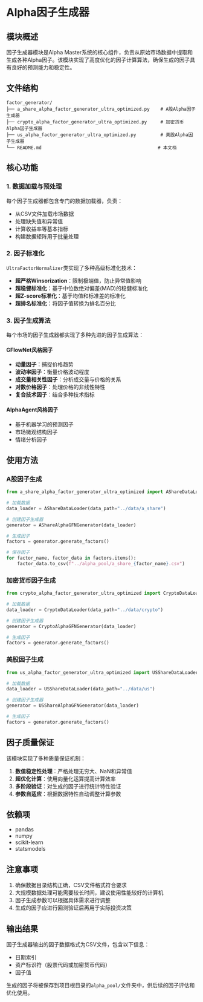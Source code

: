 # Alpha因子生成器

## 模块概述

因子生成器模块是Alpha Master系统的核心组件，负责从原始市场数据中提取和生成各种Alpha因子。该模块实现了高度优化的因子计算算法，确保生成的因子具有良好的预测能力和稳定性。

## 文件结构

```
factor_generator/
├── a_share_alpha_factor_generator_ultra_optimized.py    # A股Alpha因子生成器
├── crypto_alpha_factor_generator_ultra_optimized.py     # 加密货币Alpha因子生成器
├── us_alpha_factor_generator_ultra_optimized.py         # 美股Alpha因子生成器
└── README.md                                           # 本文档
```

## 核心功能

### 1. 数据加载与预处理

每个因子生成器都包含专门的数据加载器，负责：
- 从CSV文件加载市场数据
- 处理缺失值和异常值
- 计算收益率等基本指标
- 构建数据矩阵用于批量处理

### 2. 因子标准化

`UltraFactorNormalizer`类实现了多种高级标准化技术：
- **超严格Winsorization**：限制极端值，防止异常值影响
- **超稳健标准化**：基于中位数绝对偏差(MAD)的稳健标准化
- **超Z-score标准化**：基于均值和标准差的标准化
- **超排名标准化**：将因子值转换为排名百分比

### 3. 因子生成算法

每个市场的因子生成器都实现了多种先进的因子生成算法：

#### GFlowNet风格因子
- **动量因子**：捕捉价格趋势
- **波动率因子**：衡量价格波动程度
- **成交量相关性因子**：分析成交量与价格的关系
- **对数价格因子**：处理价格的非线性特性
- **复合技术因子**：结合多种技术指标

#### AlphaAgent风格因子
- 基于机器学习的预测因子
- 市场微观结构因子
- 情绪分析因子

## 使用方法

### A股因子生成

```python
from a_share_alpha_factor_generator_ultra_optimized import AShareDataLoader, AShareAlphaGFNGenerator

# 加载数据
data_loader = AShareDataLoader(data_path="../data/a_share")

# 创建因子生成器
generator = AShareAlphaGFNGenerator(data_loader)

# 生成因子
factors = generator.generate_factors()

# 保存因子
for factor_name, factor_data in factors.items():
    factor_data.to_csv(f"../alpha_pool/a_share_{factor_name}.csv")
```

### 加密货币因子生成

```python
from crypto_alpha_factor_generator_ultra_optimized import CryptoDataLoader, CryptoAlphaGFNGenerator

# 加载数据
data_loader = CryptoDataLoader(data_path="../data/crypto")

# 创建因子生成器
generator = CryptoAlphaGFNGenerator(data_loader)

# 生成因子
factors = generator.generate_factors()
```

### 美股因子生成

```python
from us_alpha_factor_generator_ultra_optimized import USShareDataLoader, USShareAlphaGFNGenerator

# 加载数据
data_loader = USShareDataLoader(data_path="../data/us")

# 创建因子生成器
generator = USShareAlphaGFNGenerator(data_loader)

# 生成因子
factors = generator.generate_factors()
```

## 因子质量保证

该模块实现了多种质量保证机制：

1. **数值稳定性处理**：严格处理无穷大、NaN和异常值
2. **超优化计算**：使用向量化运算提高计算效率
3. **多阶段验证**：对生成的因子进行统计特性验证
4. **参数自适应**：根据数据特性自动调整计算参数

## 依赖项

- pandas
- numpy
- scikit-learn
- statsmodels

## 注意事项

1. 确保数据目录结构正确，CSV文件格式符合要求
2. 大规模数据处理可能需要较长时间，建议使用性能较好的计算机
3. 因子生成参数可以根据具体需求进行调整
4. 生成的因子应进行回测验证后再用于实际投资决策

## 输出结果

因子生成器输出的因子数据格式为CSV文件，包含以下信息：
- 日期索引
- 资产标识符（股票代码或加密货币代码）
- 因子值

生成的因子将被保存到项目根目录的`alpha_pool/`文件夹中，供后续的因子评估和优化使用。